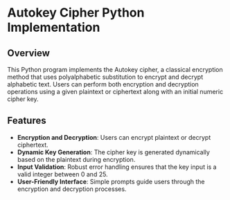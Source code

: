 # Autokey Cipher Python Implementation

## Overview

This Python program implements the Autokey cipher, a classical encryption method that uses polyalphabetic substitution to encrypt and decrypt alphabetic text. Users can perform both encryption and decryption operations using a given plaintext or ciphertext along with an initial numeric cipher key.

## Features

- **Encryption and Decryption**: Users can encrypt plaintext or decrypt ciphertext.
- **Dynamic Key Generation**: The cipher key is generated dynamically based on the plaintext during encryption.
- **Input Validation**: Robust error handling ensures that the key input is a valid integer between 0 and 25.
- **User-Friendly Interface**: Simple prompts guide users through the encryption and decryption processes.
